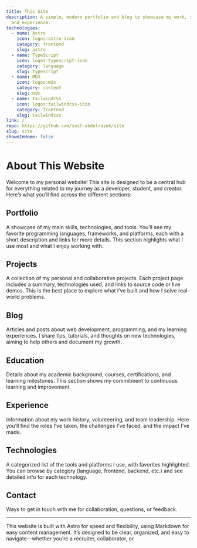 ```yaml
---
title: This Site
description: A simple, modern portfolio and blog to showcase my work, skills,
  and experience.
technologies:
  - name: Astro
    icon: logos:astro-icon
    category: frontend
    slug: astro
  - name: TypeScript
    icon: logos:typescript-icon
    category: language
    slug: typescript
  - name: MDX
    icon: logos:mdx
    category: content
    slug: mdx
  - name: TailwindCSS
    icon: logos:tailwindcss-icon
    category: frontend
    slug: tailwindcss
link: /
repo: https://github.com/saif-abdelrazek/site
slug: site
shownInHome: false
---
```


# About This Website

Welcome to my personal website! This site is designed to be a central hub for everything related to my journey as a developer, student, and creator. Here’s what you’ll find across the different sections:

## Portfolio

A showcase of my main skills, technologies, and tools. You’ll see my favorite programming languages, frameworks, and platforms, each with a short description and links for more details. This section highlights what I use most and what I enjoy working with.

## Projects

A collection of my personal and collaborative projects. Each project page includes a summary, technologies used, and links to source code or live demos. This is the best place to explore what I’ve built and how I solve real-world problems.

## Blog

Articles and posts about web development, programming, and my learning experiences. I share tips, tutorials, and thoughts on new technologies, aiming to help others and document my growth.

## Education

Details about my academic background, courses, certifications, and learning milestones. This section shows my commitment to continuous learning and improvement.

## Experience

Information about my work history, volunteering, and team leadership. Here you’ll find the roles I’ve taken, the challenges I’ve faced, and the impact I’ve made.

## Technologies

A categorized list of the tools and platforms I use, with favorites highlighted. You can browse by category (language, frontend, backend, etc.) and see detailed info for each technology.

## Contact

Ways to get in touch with me for collaboration, questions, or feedback.

---

This website is built with Astro for speed and flexibility, using Markdown for easy content management. It’s designed to be clear, organized, and easy to navigate—whether you’re a recruiter, collaborator, or
